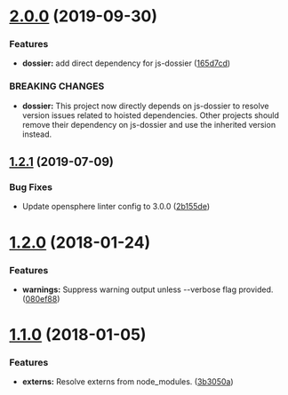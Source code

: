 # [2.0.0](https://github.com/ngageoint/opensphere-build-docs/compare/v1.2.1...v2.0.0) (2019-09-30)


### Features

* **dossier:** add direct dependency for js-dossier ([165d7cd](https://github.com/ngageoint/opensphere-build-docs/commit/165d7cd))


### BREAKING CHANGES

* **dossier:** This project now directly depends on js-dossier to resolve
version issues related to hoisted dependencies. Other projects should remove
their dependency on js-dossier and use the inherited version instead.

## [1.2.1](https://github.com/ngageoint/opensphere-build-docs/compare/v1.2.0...v1.2.1) (2019-07-09)


### Bug Fixes

* Update opensphere linter config to 3.0.0 ([2b155de](https://github.com/ngageoint/opensphere-build-docs/commit/2b155de))

<a name="1.2.0"></a>
# [1.2.0](https://github.com/ngageoint/opensphere-build-docs/compare/v1.1.0...v1.2.0) (2018-01-24)


### Features

* **warnings:** Suppress warning output unless --verbose flag provided. ([080ef88](https://github.com/ngageoint/opensphere-build-docs/commit/080ef88))

<a name="1.1.0"></a>
# [1.1.0](https://github.com/ngageoint/opensphere-build-docs/compare/v1.0.0...v1.1.0) (2018-01-05)


### Features

* **externs:** Resolve externs from node_modules. ([3b3050a](https://github.com/ngageoint/opensphere-build-docs/commit/3b3050a))
